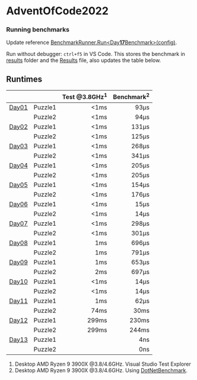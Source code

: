 # AdventOfCode2022

### Running benchmarks
Update reference [BenchmarkRunner.Run<Day**17**Benchmark>(config)](AdventOfCodeBenchmark/Program.cs).

Run without debugger: `ctrl+f5` in VS Code. This stores the benchmark in [results](AdventOfCodeBenchmark\BenchmarkDotNet.Artifacts\results) folder and the [Results](Results.json) file, also updates the table below.

## Runtimes
<!--ResultTableStart-->
|                                |         | Test @3.8GHz<sup>1</sup> | Benchmark<sup>2</sup> |
|--------------------------------|---------|-------------------------:|----------------------:|
| [Day01](AdventOfCode/Day01.cs) | Puzzle1 |                     <1ms |                  93μs |
|                                | Puzzle2 |                     <1ms |                  94μs |
| [Day02](AdventOfCode/Day02.cs) | Puzzle1 |                     <1ms |                 131μs |
|                                | Puzzle2 |                     <1ms |                 125μs |
| [Day03](AdventOfCode/Day03.cs) | Puzzle1 |                     <1ms |                 268μs |
|                                | Puzzle2 |                     <1ms |                 341μs |
| [Day04](AdventOfCode/Day04.cs) | Puzzle1 |                     <1ms |                 205μs |
|                                | Puzzle2 |                     <1ms |                 205μs |
| [Day05](AdventOfCode/Day05.cs) | Puzzle1 |                     <1ms |                 154μs |
|                                | Puzzle2 |                     <1ms |                 176μs |
| [Day06](AdventOfCode/Day06.cs) | Puzzle1 |                     <1ms |                  15μs |
|                                | Puzzle2 |                     <1ms |                  14μs |
| [Day07](AdventOfCode/Day07.cs) | Puzzle1 |                     <1ms |                 298μs |
|                                | Puzzle2 |                     <1ms |                 301μs |
| [Day08](AdventOfCode/Day08.cs) | Puzzle1 |                      1ms |                 696μs |
|                                | Puzzle2 |                      1ms |                 791μs |
| [Day09](AdventOfCode/Day09.cs) | Puzzle1 |                      1ms |                 653μs |
|                                | Puzzle2 |                      2ms |                 697μs |
| [Day10](AdventOfCode/Day10.cs) | Puzzle1 |                     <1ms |                  14μs |
|                                | Puzzle2 |                     <1ms |                  14μs |
| [Day11](AdventOfCode/Day11.cs) | Puzzle1 |                      1ms |                  62μs |
|                                | Puzzle2 |                     74ms |                  30ms |
| [Day12](AdventOfCode/Day12.cs) | Puzzle1 |                    299ms |                 230ms |
|                                | Puzzle2 |                    299ms |                 244ms |
| [Day13](AdventOfCode/Day13.cs) | Puzzle1 |                          |                   4ns |
|                                | Puzzle2 |                          |                   0ns |
<!--ResultTableEnd-->

1) Desktop AMD Ryzen 9 3900X @3.8/4.6GHz. Visual Studio Test Explorer
2) Desktop AMD Ryzen 9 3900X @3.8/4.6GHz. Using [DotNetBenchmark](https://github.com/dotnet/BenchmarkDotNet).